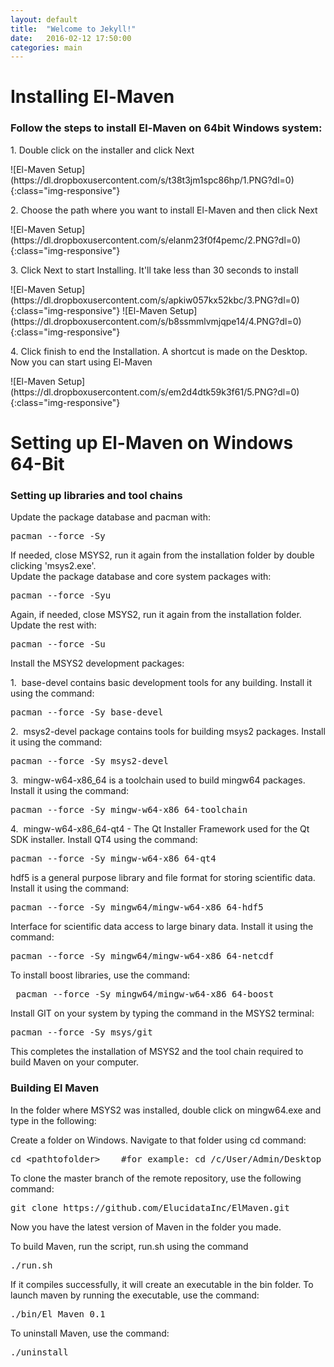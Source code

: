 ```yaml
---
layout: default
title:  "Welcome to Jekyll!"
date:   2016-02-12 17:50:00
categories: main
---
```

<h1>Installing El-Maven</h1>
<h3>Follow the steps to install El-Maven on 64bit Windows system:</h3>
<p>1. Double click on the installer and click Next</p>
![El-Maven Setup](https://dl.dropboxusercontent.com/s/t38t3jm1spc86hp/1.PNG?dl=0){:class="img-responsive"}
<p>2. Choose the path where you want to install El-Maven and then click Next</p>
![El-Maven Setup](https://dl.dropboxusercontent.com/s/elanm23f0f4pemc/2.PNG?dl=0){:class="img-responsive"}
<p>3. Click Next to start Installing. It'll take less than 30 seconds to install</p>
![El-Maven Setup](https://dl.dropboxusercontent.com/s/apkiw057kx52kbc/3.PNG?dl=0){:class="img-responsive"}
![El-Maven Setup](https://dl.dropboxusercontent.com/s/b8ssmmlvmjqpe14/4.PNG?dl=0){:class="img-responsive"}
<p>4. Click finish to end the Installation. A shortcut is made on the Desktop. Now you can start using El-Maven</p>
![El-Maven Setup](https://dl.dropboxusercontent.com/s/em2d4dtk59k3f61/5.PNG?dl=0){:class="img-responsive"}
<h1>Setting up El-Maven on Windows 64-Bit</h1>
<h3>Setting up libraries and tool chains</h3>
<p>Update the package database and pacman with:<pre>pacman --force -Sy</pre></p>
<p>If needed, close MSYS2, run it again from the installation folder by double clicking 'msys2.exe'. </br>Update the package database and core system packages with:
<pre>pacman --force -Syu</pre></p>
<p>
    Again, if needed, close MSYS2, run it again from the installation folder. Update the rest with:
<pre>pacman --force -Su</pre>
</p>
<p>
    Install the MSYS2 development packages:
</p>
<p>
    1. &nbsp;base-devel contains basic development tools for any building. Install it using the command:
<pre>pacman --force -Sy base-devel</pre>
</p>
<p>
    2. &nbsp;msys2-devel package contains tools for building msys2 packages. Install it using the command:
<pre>pacman --force -Sy msys2-devel</pre>
</p>
<p>
    3. &nbsp;mingw-w64-x86_64 is a toolchain used to build mingw64 packages. Install it using the command:
<pre>pacman --force -Sy mingw-w64-x86_64-toolchain</pre>
</p>
<p>
    4. &nbsp;mingw-w64-x86_64-qt4 - The Qt Installer Framework used for the Qt SDK installer. Install QT4 using the command:
<pre>pacman --force -Sy mingw-w64-x86_64-qt4</pre>
</p>
<p>
    hdf5 is a general purpose library and file format for storing scientific data. Install it using the command:
<pre>pacman --force -Sy mingw64/mingw-w64-x86_64-hdf5</pre>
</p>
<p>
    Interface for scientific data access to large binary data. Install it using the command:
<pre>pacman --force -Sy mingw64/mingw-w64-x86_64-netcdf</pre>
</p>
<p>
    To install boost libraries, use the command:
<pre> pacman --force -Sy mingw64/mingw-w64-x86_64-boost</pre>
</p>
<p>
    Install GIT on your system by typing the command in the MSYS2 terminal:
<pre>pacman --force -Sy msys/git</pre>
</p>
<p>
    This completes the installation of MSYS2 and the tool chain required to build Maven on your computer.
</p>
<h3>Building El Maven</h3>
<p>In the folder where MSYS2 was installed, double click on mingw64.exe and type in the following:</p>
<p>Create a folder on Windows. Navigate to that folder using cd command:</p>
<p><pre>cd &#60;pathtofolder&#62;    #for example: cd /c/User/Admin/Desktop</pre>
</p>

<p>To clone the master branch of the remote repository, use the following command: </p>
<p><pre>git clone https://github.com/ElucidataInc/ElMaven.git</pre></p>

<p>Now you have the latest version of Maven in the folder you made.</p>
<p>To build Maven, run the script, run.sh using the command</p>
<pre>./run.sh</pre>

<p>If it compiles successfully, it will create an executable in the bin folder. To launch maven by running the executable, use the command:
</p>
<pre>./bin/El_Maven_0.1</pre>

<p>To uninstall Maven, use the command:</p>
<pre>./uninstall</pre>
